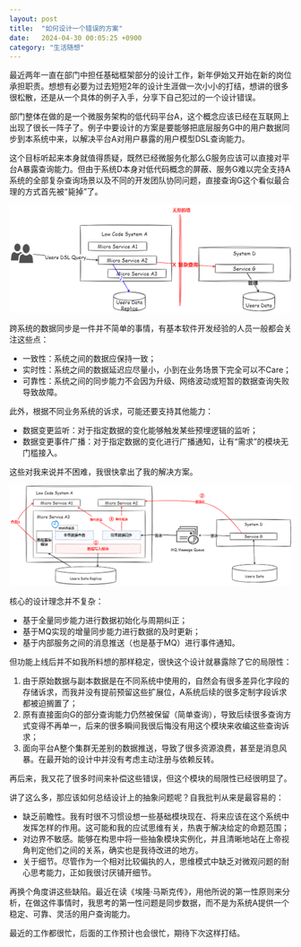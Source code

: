 ```yaml
---
layout: post
title:  "如何设计一个错误的方案"
date:   2024-04-30 00:05:25 +0900
category: "生活随想"
---
```


最近两年一直在部门中担任基础框架部分的设计工作，新年伊始又开始在新的岗位承担职责。想想有必要为过去短短2年的设计生涯做一次小小的打结，想讲的很多很松散，还是从一个具体的例子入手，分享下自己犯过的一个设计错误。

部门整体在做的是一个微服务架构的低代码平台A，这个概念应该已经在互联网上出现了很长一阵子了。例子中要设计的方案是要能够把底层服务G中的用户数据同步到本系统中来，以解决平台A对用户暴露的用户模型DSL查询能力。

这个目标听起来本身就值得质疑，既然已经微服务化那么G服务应该可以直接对平台A暴露查询能力。但由于系统D本身对低代码概念的屏蔽、服务G难以完全支持A系统的全部复杂查询场景以及不同的开发团队协同问题，直接查询G这个看似最合理的方式首先被“毙掉”了。

![](/public/images/2024-04-29-framework.png)

跨系统的数据同步是一件并不简单的事情，有基本软件开发经验的人员一般都会关注这些点：

* 一致性：系统之间的数据应保持一致；
* 实时性：系统之间的数据延迟应尽量小，小到在业务场景下完全可以不Care；
* 可靠性：系统之间的同步能力不会因为升级、网络波动或短暂的数据查询失败导致故障。

此外，根据不同业务系统的诉求，可能还要支持其他能力：

* 数据变更监听：对于指定数据的变化能够触发某些预埋逻辑的监听；
* 数据变更事件广播：对于指定数据的变化进行广播通知，让有“需求”的模块无门槛接入。

这些对我来说并不困难，我很快拿出了我的解决方案。

![](/public/images/2024-04-29-problem.png)

核心的设计理念并不复杂：

* 基于全量同步能力进行数据初始化与周期纠正；
* 基于MQ实现的增量同步能力进行数据的及时更新；
* 基于内部服务之间的消息推送（也是基于MQ）进行事件通知。

但功能上线后并不如我所料想的那样稳定，很快这个设计就暴露除了它的局限性：

1. 由于原始数据与副本数据是在不同系统中使用的，自然会有很多差异化字段的存储诉求，而我并没有提前预留这些扩展位，A系统后续的很多定制字段诉求都被迫搁置了；
2. 原有直接面向G的部分查询能力仍然被保留（简单查询），导致后续很多查询方式变得不再单一，后来的很多瞬间我很后悔没有用这个模块来收编这些查询诉求；
3. 面向平台A整个集群无差别的数据推送，导致了很多资源浪费，甚至是消息风暴。在最开始的设计中并没有考虑主动注册与依赖反转。

再后来，我又花了很多时间来补偿这些错误，但这个模块的局限性已经很明显了。

讲了这么多，那应该如何总结设计上的抽象问题呢？自我批判从来是最容易的：

* 缺乏前瞻性。我有时很不习惯设想一些基础模块现在、将来应该在这个系统中发挥怎样的作用。这可能和我的应试思维有关，热衷于解决给定的命题范围；
* 对边界不敏感。能够在构思中将一些抽象模块实例化，并且清晰地站在上帝视角判定他们之间的关系，确实也是我待改进的地方。
* 关于细节。尽管作为一个相对比较偏执的人，思维模式中缺乏对微观问题的耐心思考能力，正如我很讨厌铺开细节。

再换个角度讲这些缺陷。最近在读《埃隆·马斯克传》，用他所说的第一性原则来分析，在做这件事情时，我思考的第一性问题是同步数据，而不是为系统A提供一个稳定、可靠、灵活的用户查询能力。

最近的工作都很忙，后面的工作预计也会很忙，期待下次这样打结。